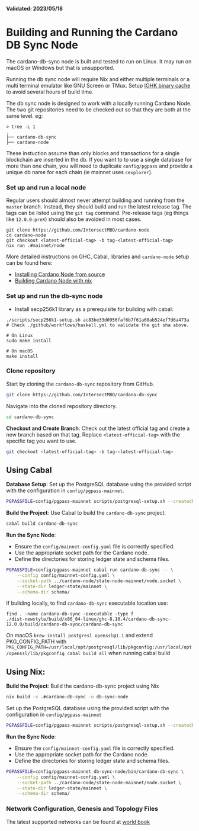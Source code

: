 **Validated: 2023/05/18**

# Building and Running the Cardano DB Sync Node

The cardano-db-sync node is built and tested to run on Linux. It may run on macOS or Windows but
that is unsupported.

Running the db sync node will require Nix and either multiple terminals or a multi terminal
emulator like GNU Screen or TMux.
Setup [IOHK binary cache](https://github.com/IntersectMBO/cardano-node/blob/master/doc/getting-started/building-the-node-using-nix.md#iohk-binary-cache)
to avoid several hours of build time.

The db sync node is designed to work with a locally running Cardano Node. The two git repositories need to be checked out so that
they are both at the same level. eg:

```
> tree -L 1
.
├── cardano-db-sync
├── cardano-node
```
These instuction assume than only blocks and transactions for a single blockchain are inserted in
the db. If you want to to use a single database for more than one chain, you will need to duplicate
`config/pgpass` and provide a unique db name for each chain (ie mainnet uses `cexplorer`).

### Set up and run a local node

Regular users should almost never attempt building and running from the `master` branch. Instead,
they should build and run the latest release tag. The tags can be listed using the `git tag`
command. Pre-release tags (eg things like `12.0.0-preX`) should also be avoided in most cases.
```
git clone https://github.com/IntersectMBO/cardano-node
cd cardano-node
git checkout <latest-official-tag> -b tag-<latest-official-tag>
nix run .#mainnet/node
```

More detailed instructions on GHC, Cabal, libraries and `cardano-node` setup can be found here:
- [Installing Cardano Node from source](https://github.com/IntersectMBO/cardano-node/blob/master/doc/getting-started/install.md)
- [Building Cardano Node with nix](https://github.com/IntersectMBO/cardano-node/blob/master/doc/getting-started/building-the-node-using-nix.md)

### Set up and run the db-sync node

- Install secp256k1 library as a prerequisite for building with cabal:

``` shell
./scripts/secp256k1-setup.sh ac83be33d0956faf6b7f61a60ab524ef7d6a473a
# Check ./github/workflows/haskell.yml to validate the git sha above.

# On Linux
sudo make install

# On macOS
make install

```

### Clone repository

Start by cloning the `cardano-db-sync` repository from GitHub.
```sh
git clone https://github.com/IntersectMBO/cardano-db-sync
```

Navigate into the cloned repository directory.
```sh
cd cardano-db-sync
```

**Checkout and Create Branch**: Check out the latest official tag and create a new branch based on that tag. Replace `<latest-official-tag>` with the specific tag you want to use.
```sh
git checkout <latest-official-tag> -b tag-<latest-official-tag>
```

## Using Cabal

**Database Setup**: Set up the PostgreSQL database using the provided script with the configuration in `config/pgpass-mainnet`.
```sh
PGPASSFILE=config/pgpass-mainnet scripts/postgresql-setup.sh --createdb
```

**Build the Project**: Use Cabal to build the `cardano-db-sync` project.
```sh
cabal build cardano-db-sync
```

**Run the Sync Node**:
- Ensure the `config/mainnet-config.yaml` file is correctly specified.
- Use the appropriate socket path for the Cardano node.
- Define the directories for storing ledger state and schema files.
```sh
PGPASSFILE=config/pgpass-mainnet cabal run cardano-db-sync -- \
    --config config/mainnet-config.yaml \
    --socket-path ../cardano-node/state-node-mainnet/node.socket \
    --state-dir ledger-state/mainnet \
    --schema-dir schema/
```

If building locally, to find `cardano-db-sync` executable location use:

```
find . -name cardano-db-sync -executable -type f
./dist-newstyle/build/x86_64-linux/ghc-8.10.4/cardano-db-sync-12.0.0/build/cardano-db-sync/cardano-db-sync
```

On macOS `brew install postgresl openssl@1.1` and extend PKG_CONFIG_PATH with
`PKG_CONFIG_PATH=/usr/local/opt/postgresql/lib/pkgconfig:/usr/local/opt/openssl/lib/pkgconfig cabal build all`
when running cabal build

## Using Nix:

**Build the Project**: Build the cardano-db-sync project using Nix
```sh
nix build -v .#cardano-db-sync -o db-sync-node
```

Set up the PostgreSQL database using the provided script with the configuration in `config/pgpass-mainnet`
```sh
PGPASSFILE=config/pgpass-mainnet scripts/postgresql-setup.sh --createdb
```

**Run the Sync Node**:
- Ensure the `config/mainnet-config.yaml` file is correctly specified.
- Use the appropriate socket path for the Cardano node.
- Define the directories for storing ledger state and schema files.
```sh
PGPASSFILE=config/pgpass-mainnet db-sync-node/bin/cardano-db-sync \
    --config config/mainnet-config.yaml \
    --socket-path ../cardano-node/state-node-mainnet/node.socket \
    --state-dir ledger-state/mainnet \
    --schema-dir schema/
```

### Network Configuration, Genesis and Topology Files

The latest supported networks can be found at [world book](https://book.world.dev.cardano.org/environments.html)
